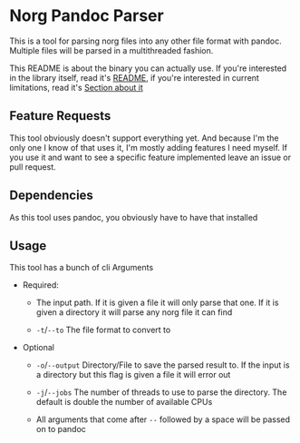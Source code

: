 <div>

# Norg Pandoc Parser

This is a tool for parsing norg files into any other file format with
pandoc. Multiple files will be parsed in a multithreaded fashion.

This README is about the binary you can actually use. If you're
interested in the library itself, read it's [README](lib/README.md), if
you're interested in current limitations, read it's [Section about
it](lib/README.md#Limitations2)

<div>

## Feature Requests

This tool obviously doesn't support everything yet. And because I'm the
only one I know of that uses it, I'm mostly adding features I need
myself. If you use it and want to see a specific feature implemented
leave an issue or pull request.

</div>

<div>

## Dependencies

As this tool uses pandoc, you obviously have to have that installed

</div>

<div>

## Usage

This tool has a bunch of cli Arguments

- Required:

  - The input path. If it is given a file it will only parse that one.
    If it is given a directory it will parse any norg file it can find

  - `-t`/`--to` The file format to convert to

- Optional

  - `-o`/`--output` Directory/File to save the parsed result to. If the
    input is a directory but this flag is given a file it will error out

  - `-j`/`--jobs` The number of threads to use to parse the directory.
    The default is double the number of available CPUs

  - All arguments that come after `--` followed by a space will be
    passed on to pandoc

</div>

</div>
